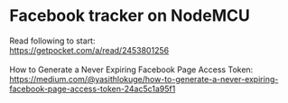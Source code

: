 # Facebook tracker on NodeMCU
Read following to start:
<br>
https://getpocket.com/a/read/2453801256<br>
<br>
How to Generate a Never Expiring Facebook Page Access Token:<br>
https://medium.com/@yasithlokuge/how-to-generate-a-never-expiring-facebook-page-access-token-24ac5c1a95f1
